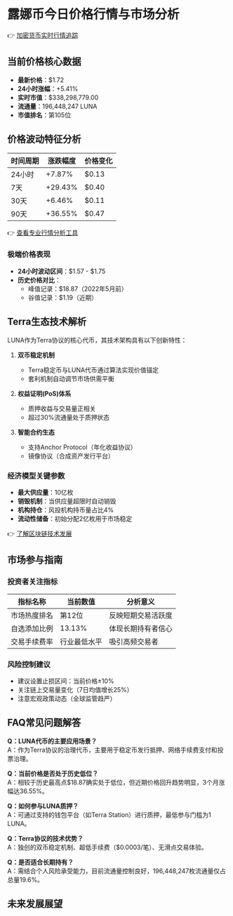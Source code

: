 # 露娜币今日价格行情与市场分析

👉 [加密货币实时行情追踪](https://bit.ly/okx_welcome)

## 当前价格核心数据
- **最新价格**：$1.72
- **24小时涨幅**：+5.41%
- **实时市值**：$338,298,779.00
- **流通量**：196,448,247 LUNA
- **市值排名**：第105位

## 价格波动特征分析
| 时间周期 | 涨跌幅度 | 价格变化 |
|---------|----------|----------|
| 24小时  | +7.87%   | $0.13    |
| 7天     | +29.43%  | $0.40    |
| 30天    | +6.46%   | $0.11    |
| 90天    | +36.55%  | $0.47    |

👉 [查看专业行情分析工具](https://bit.ly/okx_welcome)

### 极端价格表现
- **24小时波动区间**：$1.57 - $1.75
- **历史价格对比**：
  - 峰值记录：$18.87（2022年5月前）
  - 谷值记录：$1.19（近期）

## Terra生态技术解析
LUNA作为Terra协议的核心代币，其技术架构具有以下创新特性：

1. **双币稳定机制**
   - Terra稳定币与LUNA代币通过算法实现价值锚定
   - 套利机制自动调节市场供需平衡

2. **权益证明(PoS)体系**
   - 质押收益与交易量正相关
   - 超过30%流通量处于质押状态

3. **智能合约生态**
   - 支持Anchor Protocol（年化收益协议）
   - 镜像协议（合成资产发行平台）

### 经济模型关键参数
- **最大供应量**：10亿枚
- **销毁机制**：当供应量超限时自动销毁
- **机构持仓**：风投机构持币量占比4%
- **流动性储备**：初始分配2亿枚用于市场稳定

👉 [了解区块链技术发展](https://bit.ly/okx_welcome)

## 市场参与指南

### 投资者关注指标
| 指标名称         | 当前数值      | 分析意义               |
|------------------|---------------|------------------------|
| 市场热度排名     | 第12位        | 反映短期交易活跃度     |
| 自选添加比例     | 13.13%        | 体现长期持有者信心     |
| 交易手续费率     | 行业最低水平  | 吸引高频交易者         |

### 风险控制建议
- 建议设置止损区间：当前价格±10%
- 关注链上交易量变化（7日均值增长25%）
- 注意宏观政策动态（全球监管趋严）

## FAQ常见问题解答
**Q：LUNA代币的主要应用场景？**  
A：作为Terra协议的治理代币，主要用于稳定币发行抵押、网络手续费支付和投票治理。

**Q：当前价格是否处于历史低位？**  
A：相较于历史最高点$18.87确实处于低位，但近期价格回升趋势明显，3个月涨幅达36.55%。

**Q：如何参与LUNA质押？**  
A：可通过支持的钱包平台（如Terra Station）进行质押，最低参与门槛为1 LUNA。

**Q：Terra协议的技术优势？**  
A：独创的双币稳定机制、超低手续费（$0.0003/笔）、无滑点交易体验。

**Q：是否适合长期持有？**  
A：需结合个人风险承受能力，目前流通量控制良好，196,448,247枚流通量仅占总量19.6%。

## 未来发展展望